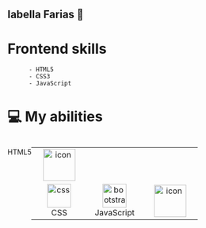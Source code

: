 ## Iabella Farias 💖


<div>

  # Frontend skills
          - HTML5
          - CSS3
          - JavaScript

</div>


# 💻 My abilities 
<div style="display: flex; align-items: flex-start; align: center">
<table align="center">
 <td align="center" width="96">
        <img src="https://techstack-generator.vercel.app/react-icon.svg" alt="icon" width="65" height="65" />
  <tr>
      <br>HTML5
    </td>
    <td align="center" width="96">
        <img src="https://skillicons.dev/icons?i=css" width="48" height="48" alt="css" />
      <br>CSS
    </td>
    <td align="center"  width="96">
        <img src="https://skillicons.dev/icons?i=bootstrap" width="48" height="48" alt="bootstrap" />
      <br>JavaScript
    </td>
    <td align="center" width="96">
        <img src="https://techstack-generator.vercel.app/cpp-icon.svg" alt="icon" width="65" height="65" />
 </tr>
</table>
</div>

